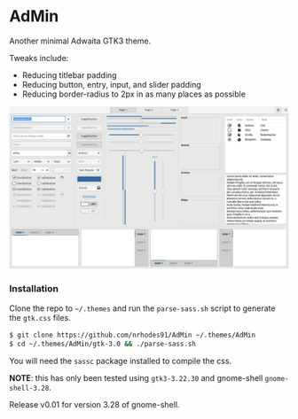# AdMin
Another minimal Adwaita GTK3 theme.

Tweaks include:
- Reducing titlebar padding
- Reducing button, entry, input, and slider padding
- Reducing border-radius to 2px in as many places as possible

![AdMin Widgets Image](img/AdMin-widgets.png "AdMin Widgets")


### Installation
Clone the repo to `~/.themes` and run the `parse-sass.sh` script to generate the
`gtk.css` files.

```sh
$ git clone https://github.com/nrhodes91/AdMin ~/.themes/AdMin
$ cd ~/.themes/AdMin/gtk-3.0 && ./parse-sass.sh
```

You will need the `sassc` package installed to compile the css.

**NOTE**: this has only been tested using `gtk3-3.22.30` and gnome-shell
`gnome-shell-3.28`.

Release v0.01 for version 3.28 of gnome-shell.
